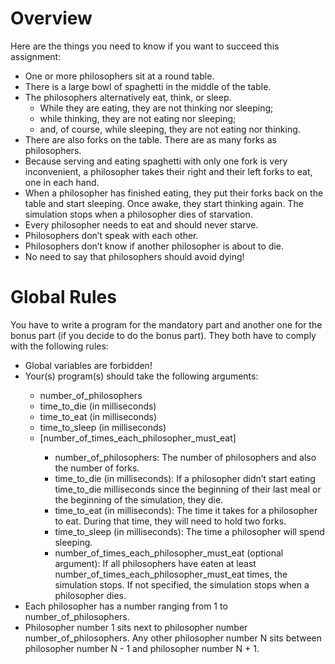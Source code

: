 <!DOCTYPE html>
<html>
  <body>
    <h1>Overview</h1>
    <p>Here are the things you need to know if you want to succeed this assignment:</p>
    <ul>
      <li>One or more philosophers sit at a round table.</li>
      <li>There is a large bowl of spaghetti in the middle of the table.</li>
      <li>The philosophers alternatively eat, think, or sleep.
        <ul>
          <li>While they are eating, they are not thinking nor sleeping;</li>
          <li>while thinking, they are not eating nor sleeping;</li>
          <li>and, of course, while sleeping, they are not eating nor thinking.</li>
        </ul>
      </li>
      <li>There are also forks on the table. There are as many forks as philosophers.</li>
      <li>Because serving and eating spaghetti with only one fork is very inconvenient, a philosopher takes their right and their left forks to eat, one in each hand.</li>
      <li>When a philosopher has finished eating, they put their forks back on the table and start sleeping. Once awake, they start thinking again. The simulation stops when a philosopher dies of starvation.</li>
      <li>Every philosopher needs to eat and should never starve.</li>
      <li>Philosophers don’t speak with each other.</li>
      <li>Philosophers don’t know if another philosopher is about to die.</li>
      <li>No need to say that philosophers should avoid dying!</li>
    </ul>
    <h1>Global Rules</h1>
	<p>You have to write a program for the mandatory part and another one for the bonus part (if you decide to do the bonus part). They both have to comply with the following rules:</p>
	<ul>
		<li>Global variables are forbidden!</li>
		<li>Your(s) program(s) should take the following arguments:</li>
		<ul>
			<li>number_of_philosophers</li>
			<li>time_to_die (in milliseconds)</li>
			<li>time_to_eat (in milliseconds)</li>
			<li>time_to_sleep (in milliseconds)</li>
			<li>[number_of_times_each_philosopher_must_eat]</li>
			<ul>
				<li>number_of_philosophers: The number of philosophers and also the number of forks.</li>
				<li>time_to_die (in milliseconds): If a philosopher didn’t start eating time_to_die milliseconds since the beginning of their last meal or the beginning of the simulation, they die.</li>
				<li>time_to_eat (in milliseconds): The time it takes for a philosopher to eat. During that time, they will need to hold two forks.</li>
				<li>time_to_sleep (in milliseconds): The time a philosopher will spend sleeping.</li>
				<li>number_of_times_each_philosopher_must_eat (optional argument): If all philosophers have eaten at least number_of_times_each_philosopher_must_eat times, the simulation stops. If not specified, the simulation stops when a philosopher dies.</li>
			</ul>
		</ul>
		<li>Each philosopher has a number ranging from 1 to number_of_philosophers.</li>
		<li>Philosopher number 1 sits next to philosopher number number_of_philosophers. Any other philosopher number N sits between philosopher number N - 1 and philosopher number N + 1.</li>
	</ul>
  </body>
</html>
